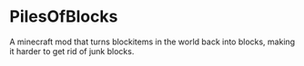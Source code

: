 PilesOfBlocks
=============

A minecraft mod that turns blockitems in the world back into blocks, making it harder to get rid of junk blocks. 